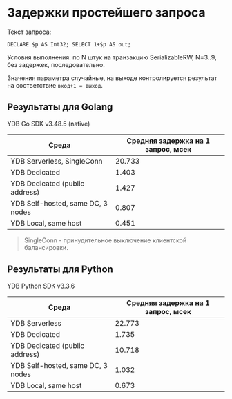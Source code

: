 # Задержки простейшего запроса

Текст запроса:

```yql
DECLARE $p AS Int32; SELECT 1+$p AS out;
```

Условия выполнения: по N штук на транзакцию SerializableRW, N=3..9, без задержек, последовательно.

Значения параметра случайные, на выходе контролируется результат на соответствие `вход+1 = выход`.

## Результаты для Golang

YDB Go SDK v3.48.5 (native)

| Среда | Средняя задержка на 1 запрос, мсек |
| ----- | ---------------------------------- |
| YDB Serverless, SingleConn | 20.733 |
| YDB Dedicated | 1.403 |
| YDB Dedicated (public address) | 1.427 |
| YDB Self-hosted, same DC, 3 nodes | 0.807 |
| YDB Local, same host | 0.451 |

> SingleConn - принудительное выключение клиентской балансировки.

## Результаты для Python

YDB Python SDK v3.3.6

| Среда | Средняя задержка на 1 запрос, мсек |
| ----- | ---------------------------------- |
| YDB Serverless | 22.773 |
| YDB Dedicated | 1.735 |
| YDB Dedicated (public address) | 10.718 |
| YDB Self-hosted, same DC, 3 nodes | 1.032 |
| YDB Local, same host | 0.673 |
